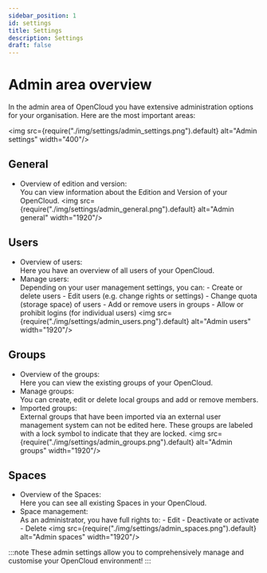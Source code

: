 ```yaml
---
sidebar_position: 1
id: settings
title: Settings
description: Settings
draft: false
---
```


# Admin area overview

In the admin area of OpenCloud you have extensive administration options for your organisation. Here are the most important areas:

<img src={require("./img/settings/admin_settings.png").default} alt="Admin settings" width="400"/>

## General

- Overview of edition and version:  
  You can view information about the Edition and Version of your OpenCloud.
  <img src={require("./img/settings/admin_general.png").default} alt="Admin general" width="1920"/>

## Users

- Overview of users:  
  Here you have an overview of all users of your OpenCloud.
- Manage users:  
  Depending on your user management settings, you can: - Create or delete users - Edit users (e.g. change rights or settings) - Change quota (storage space) of users - Add or remove users in groups - Allow or prohibit logins (for individual users)
  <img src={require("./img/settings/admin_users.png").default} alt="Admin users" width="1920"/>

## Groups

- Overview of the groups:  
  Here you can view the existing groups of your OpenCloud.
- Manage groups:  
  You can create, edit or delete local groups and add or remove members.
- Imported groups:  
  External groups that have been imported via an external user management system can not be edited here. These groups are labeled with a lock symbol to indicate that they are locked.
  <img src={require("./img/settings/admin_groups.png").default} alt="Admin groups" width="1920"/>

## Spaces

- Overview of the Spaces:  
  Here you can see all existing Spaces in your OpenCloud.
- Space management:  
  As an administrator, you have full rights to: - Edit - Deactivate or activate - Delete
  <img src={require("./img/settings/admin_spaces.png").default} alt="Admin spaces" width="1920"/>

:::note
These admin settings allow you to comprehensively manage and customise your OpenCloud environment!
:::
